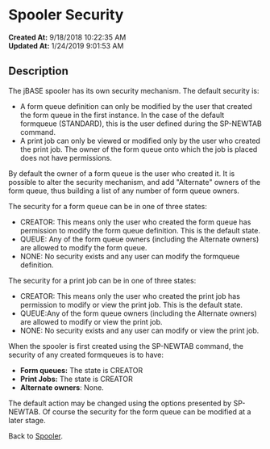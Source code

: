 # Spooler Security

**Created At:** 9/18/2018 10:22:35 AM  
**Updated At:** 1/24/2019 9:01:53 AM  


## Description 

The jBASE spooler has its own security mechanism. The default security is:

- A form queue definition can only be modified by the user that created the form queue in the first instance. In the case of the default formqueue (STANDARD), this is the user defined during the SP-NEWTAB command.
- A print job can only be viewed or modified only by the user who created the print job. The owner of the form queue onto which the job is placed does not have permissions.




By default the owner of a form queue is the user who created it. It is possible to alter the security mechanism, and add "Alternate" owners of the form queue, thus building a list of any number of form queue owners.



The security for a form queue can be in one of three states:

- CREATOR: This means only the user who created the form queue has permission to modify the form queue definition. This is the default state.
- QUEUE: Any of the form queue owners (including the Alternate owners) are allowed to modify the form queue.
- NONE: No security exists and any user can modify the formqueue definition.




The security for a print job can be in one of three states:

- CREATOR: This means only the user who created the print job has permission to modify or view the print job. This is the default state.
- QUEUE:Any of the form queue owners (including the Alternate owners) are allowed to modify or view the print job.
- NONE: No security exists and any user can modify or view the print job.


When the spooler is first created using the SP-NEWTAB command, the security of any created formqueues is to have:

- **Form queues:** The state is CREATOR
- **Print Jobs:** The state is CREATOR
- **Alternate owners**: None.


The default action may be changed using the options presented by SP-NEWTAB. Of course the security for the form queue can be modified at a later stage.



Back to [Spooler](jbase-spooler).
